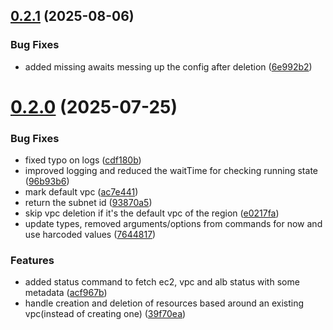## [0.2.1](https://github.com/ShivamBh/asobi/compare/v0.2.0...v0.2.1) (2025-08-06)


### Bug Fixes

* added missing awaits messing up the config after deletion ([6e992b2](https://github.com/ShivamBh/asobi/commit/6e992b24cdb6eced508ddb11a1c3575c6b26582f))

# [0.2.0](https://github.com/ShivamBh/asobi/compare/v0.1.0...v0.2.0) (2025-07-25)


### Bug Fixes

* fixed typo on logs ([cdf180b](https://github.com/ShivamBh/asobi/commit/cdf180b563b21b2caa39a9d1477ba1d910b515cc))
* improved logging and reduced the waitTime for checking running state ([96b93b6](https://github.com/ShivamBh/asobi/commit/96b93b629a5349eab3bd7208ca848e76409633fc))
* mark default vpc ([ac7e441](https://github.com/ShivamBh/asobi/commit/ac7e4412e827d19a4bb7b6b3d9c40cc78ac7a5d2))
* return the subnet id ([93870a5](https://github.com/ShivamBh/asobi/commit/93870a57d8c2ebdeaf11124930aa7934b8cfb68c))
* skip vpc deletion if it's the default vpc of the region ([e0217fa](https://github.com/ShivamBh/asobi/commit/e0217fa59be1d46dfd8c42be991d57d69ec1fbd9))
* update types, removed arguments/options from commands for now and use harcoded values ([7644817](https://github.com/ShivamBh/asobi/commit/7644817cd9d940e83ef4e85d13c17b8a584642f7))


### Features

* added status command to fetch ec2, vpc and alb status with some metadata ([acf967b](https://github.com/ShivamBh/asobi/commit/acf967b765b13b9be2e5e91669589dfdf6bd0a13))
* handle creation and deletion of resources based around an existing vpc(instead of creating one) ([39f70ea](https://github.com/ShivamBh/asobi/commit/39f70eac815c34bc770518dfa5b3fbef1d93addf))
